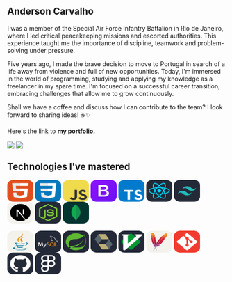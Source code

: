 ## Anderson Carvalho
I was a member of the Special Air Force Infantry Battalion in Rio de Janeiro, where I led critical peacekeeping missions and escorted authorities. This experience taught me the importance of discipline, teamwork and problem-solving under pressure.

Five years ago, I made the brave decision to move to Portugal in search of a life away from violence and full of new opportunities. Today, I'm immersed in the world of programming, studying and applying my knowledge as a freelancer in my spare time. I'm focused on a successful career transition, embracing challenges that allow me to grow continuously.

Shall we have a coffee and discuss how I can contribute to the team? I look forward to sharing ideas! ☕✨

Here's the link to <strong>[my portfolio.](https://www.andersoninn.dev/)</strong> </br>

<div style="display: inline_block">
 <img align="center" height="180" src="https://github-readme-streak-stats.herokuapp.com/?user=andersoninn&theme=dark&hide_border=false">
 <img align="center" height="180" src="https://github-readme-stats.vercel.app/api/top-langs/?username=andersoninn&theme=dark&hide_border=false&include_all_commits=true&count_private=true&layout=compact">

 <br />
 </div>
 



## Technologies I've mastered   
<div style="display: inline_block">
    <img align="center" alt="HTML" height="50" width="60" src="https://github.com/tandpfun/skill-icons/blob/main/icons/HTML.svg">
    <img align="center" alt="CSS" height="50" width="60" src="https://github.com/tandpfun/skill-icons/blob/main/icons/CSS.svg">
    <img align="center" alt="Js" height="50" width="60" src="https://github.com/tandpfun/skill-icons/blob/main/icons/JavaScript.svg">
    <img align="center" alt="BootStrap" height="50" width="60" src="https://github.com/tandpfun/skill-icons/blob/main/icons/Bootstrap.svg"> 
    <img align="center" alt="TypeScript" height="50" width="60" src="https://github.com/tandpfun/skill-icons/blob/main/icons/TypeScript.svg">
    <img align="center" alt="React" height="50" width="60" src="https://github.com/tandpfun/skill-icons/blob/main/icons/React-Dark.svg">
    <img align="center" alt="Tailwind" height="50" width="60" src="https://github.com/tandpfun/skill-icons/blob/main/icons/TailwindCSS-Dark.svg">
    <img align="center" alt="NextJS" height="50" width="60" src="https://github.com/tandpfun/skill-icons/blob/main/icons/NextJS-Light.svg"> 
    <img align="center" alt="NodeJS" height="50" width="60" src="https://github.com/tandpfun/skill-icons/blob/main/icons/NodeJS-Dark.svg">
    <img align="center" alt="MongoDB" height="50" width="60" src="https://github.com/tandpfun/skill-icons/blob/main/icons/MongoDB.svg">
    <br/>
    <br/>
    <img align="center" alt="Java" height="50" width="60" src="https://github.com/tandpfun/skill-icons/blob/main/icons/Java-Light.svg"> 
    <img align="center" alt="MySQL" height="50" width="60" src="https://github.com/tandpfun/skill-icons/blob/main/icons/MySQL-Dark.svg"> 
    <img align="center" alt="SpringBoot" height="50" width="60" src="https://github.com/tandpfun/skill-icons/blob/main/icons/Spring-Dark.svg"> 
    <img align="center" alt="Hibernate" height="50" width="60" src="https://github.com/tandpfun/skill-icons/blob/main/icons/Hibernate-Dark.svg"> 
    <img align="center" alt="Vim" height="50" width="60" src="https://github.com/tandpfun/skill-icons/blob/main/icons/VIM-Dark.svg"> 
    <img align="center" alt="Maven" height="50" width="60" src="https://github.com/tandpfun/skill-icons/blob/main/icons/Maven-Light.svg"> 
    <img align="center" alt="Git" height="50" width="60" src="https://github.com/tandpfun/skill-icons/blob/main/icons/Git.svg">
    <img align="center" alt="Github" height="50" width="60" src="https://github.com/tandpfun/skill-icons/blob/main/icons/Github-Dark.svg">
     <img align="center" alt="Figma" height="50" width="60" src="https://github.com/tandpfun/skill-icons/blob/main/icons/Figma-Dark.svg"> 
</div>


